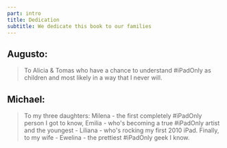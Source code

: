 ```yaml
---
part: intro
title: Dedication
subtitle: We dedicate this book to our families
---
```


## Augusto:

> To Alicia & Tomas who have a chance to understand #iPadOnly as children and most likely in a way that I never will. 
 
## Michael:

> To my three daughters: Milena - the first completely #iPadOnly person I got to know, Emilia - who's becoming a true #iPadOnly artist and the youngest - Liliana - who's rocking my first 2010 iPad. Finally, to my wife - Ewelina - the prettiest #iPadOnly geek I know.
